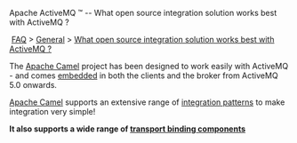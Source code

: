Apache ActiveMQ ™ -- What open source integration solution works best with ActiveMQ ? 

 [FAQ](/FAQ/index.md) > [General](../../FAQ/general.md) > [What open source integration solution works best with ActiveMQ ?](../../FAQ/General/what-open-source-integration-solution-works-best-with-activemq-.md)


The [Apache Camel](http://camel.apache.org) project has been designed to work easily with ActiveMQ - and comes [embedded](http://activemq.apache.org/camel/how-does-camel-work-with-activemq.html) in both the clients and the broker from ActiveMQ 5.0 onwards.

[Apache Camel](http://camel.apache.org) supports an extensive range of [integration patterns](http://camel.apache.orgFeatures/enterprise-integration-patterns.md) to make integration very simple!

**It also supports a wide range of [transport binding components](http://camel.apache.org/components.html)**

